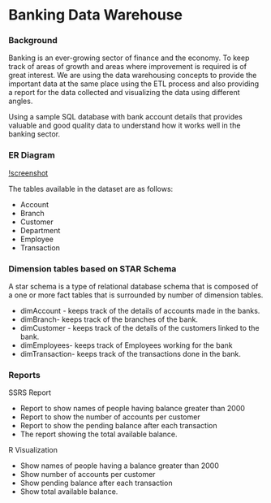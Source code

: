 # Banking Data Warehouse

### Background
Banking is an ever-growing sector of finance and the economy. To keep track of areas of growth and areas where improvement is required is of great interest. We are using the data warehousing concepts to provide the important data at the same place using the ETL process and also providing a report for the data collected and visualizing the data using different angles. 

Using a sample SQL database with bank account details that provides valuable and good quality data to understand how it works well in the banking sector.

### ER Diagram
[!screenshot](./DW/ERDiagram.png)

The tables available in the dataset are as follows:
-	Account
-	Branch
-	Customer
-	Department
-	Employee
-	Transaction


### Dimension tables based on STAR Schema
A star schema is a type of relational database schema that is composed of a one or more fact tables that is surrounded by number of dimension tables.

-	dimAccount - keeps track of the details of accounts made in the banks.
-	dimBranch- keeps track of the branches of the bank.
-	dimCustomer - keeps track of the details of the customers linked to the bank.
-	dimEmployees- keeps track of Employees working for the bank
-	dimTransaction- keeps track of the transactions done in the bank.

### Reports

  SSRS Report
-	Report to show names of people having balance greater than 2000
-	Report to show the number of accounts per customer
-	Report to show the pending balance after each transaction
-	The report showing the total available balance.

R Visualization
-	Show names of people having a balance greater than 2000
-	Show number of accounts per customer
-	Show pending balance after each transaction
-	Show total available balance.





